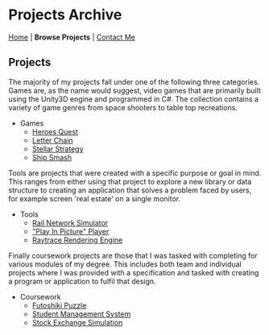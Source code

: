 # Projects Archive

[Home](../../index.md)
|
**Browse Projects**
|
[Contact Me](../contact_me/contact_me.md)

## Projects

The majority of my projects fall under one of the following three categories. Games are, as the name would suggest, video games that are primarily built using the Unity3D engine and programmed in C#. The collection contains a variety of game genres from space shooters to table top recreations.

- Games
  - [Heroes Quest](../games/heroes_quest/heroes_quest.md)
  - [Letter Chain](../games/letter_chain/letter_chain.md)
  - [Stellar Strategy](../games/stellar_strategy/stellar_strategy.md)
  - [Ship Smash](../games/ship_smash/ship_smash.md)

Tools are projects that were created with a specific purpose or goal in mind. This ranges from either using that project to explore a new library or data structure to creating an application that solves a problem faced by users, for example screen 'real estate' on a single monitor.

- Tools
  - [Rail Network Simulator](../tools/rail_network_simulator/rail_network_simulator.md)
  - ["Play In Picture" Player](../tools/pip_player/pip_player.md)
  - [Raytrace Rendering Engine](../tools/raytrace_engine/raytrace_engine.md)
  
Finally coursework projects are those that I was tasked with completing for various modules of my degree. This includes both team and individual projects where I was provided with a specification and tasked with creating a program or application to fulfil that design.

- Coursework
  - [Futoshiki Puzzle](../coursework/futo_puzzle/futo_puzzle.md)
  - [Student Management System](../coursework/student_system/student_system.md)
  - [Stock Exchange Simulation](../coursework/stock_simulation/stock_simulator.md)
